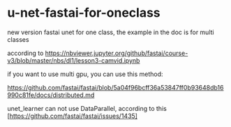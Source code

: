 # u-net-fastai-for-oneclass
new version fastai unet for one class, the example in the doc is for multi classes

according to https://nbviewer.jupyter.org/github/fastai/course-v3/blob/master/nbs/dl1/lesson3-camvid.ipynb

if you want to use multi gpu, you can use this method:

https://github.com/fastai/fastai/blob/5a04f96bcff36a53847ff0b93648db16990c81fe/docs/distributed.md

unet_learner can not use DataParallel, according to this [https://github.com/fastai/fastai/issues/1435]
